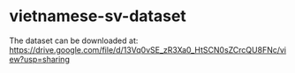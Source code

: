 # vietnamese-sv-dataset
The dataset can be downloaded at: https://drive.google.com/file/d/13Vq0vSE_zR3Xa0_HtSCN0sZCrcQU8FNc/view?usp=sharing
